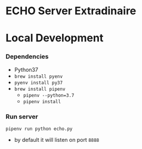 # ECHO Server Extradinaire

# Local Development
### Dependencies
- Python37
- `brew install pyenv`
- `pyenv install py37`
- `brew install pipenv`
    - `pipenv --python=3.7`
    - `pipenv install`
    
### Run server
`pipenv run python echo.py`
 - by default it will listen on port `8888`